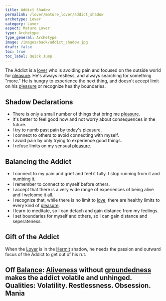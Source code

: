 ```yaml
---
title: Addict Shadow
permalink: /lover/mature_lover/addict_shadow
archetype: Lover
category: Lover
aspect: Mature Lover
type: Archetype
type_general: Archetype
image: /images/back/addict_shadow.jpg
draft: false
toc: true
toc_label: Quick Jump
---
```

 The Addict is a [lover](/lover/mature_lover) who is avoiding pain and focused on the outside world for [pleasure](/lover/heart/romantic/pleasure). He's always restless, and always searching for something "more." He is hungry to experience the next thing, and doesn't accept limit on his [pleasure](/lover/heart/romantic/pleasure) or recognize healthy boundaries.  
  
  
## Shadow Declarations  
- There is only a small number of things that bring me [pleasure](/lover/heart/romantic/pleasure).  
- It's better to feel good now and not worry about consequences in the future.  
- I try to numb past pain by today's [pleasure](/lover/heart/romantic/pleasure).   
- I connect to others to avoid connecting with myself.  
- I avoid pain by only trying to experience good things.   
- I refuse limits on my sensual [pleasure](/lover/heart/romantic/pleasure).  
  
  
## Balancing the Addict  
- I connect to my pain and grief and feel it fully. I stop running from it and numbing it.  
- I remember to connect to myself before others.  
- I accept that there is a very wide range of experiences of being alive and I welcome it all.  
- I recognize that, while there is no limit to [love](/lover/heart/romantic/love), there are healthy limits to every kind of [pleasure](/lover/heart/romantic/pleasure).   
- I learn to meditate, so I can detach and gain distance from my feelings.  
- I set boundaries for myself and others, so I can gain distance and seperateness.  
  
  
## Gift of the Addict  
When the [Lover](/lover/mature_lover) is in the [Hermit](/lover/mature_lover/hermit_shadow) shadow, he needs the passion and outward focus of the Addict to get out of his rut.  
  
**Off [Balance](/king/body/peace_maker/balance):** [Aliveness](/lover/mature_lover/aliveness) without [groundedness](/lover/mature_lover/groundedness) makes the addict volatile and unhinged.  
**Qualities:** Volatility. Restlessness. Obsession. Mania
---
